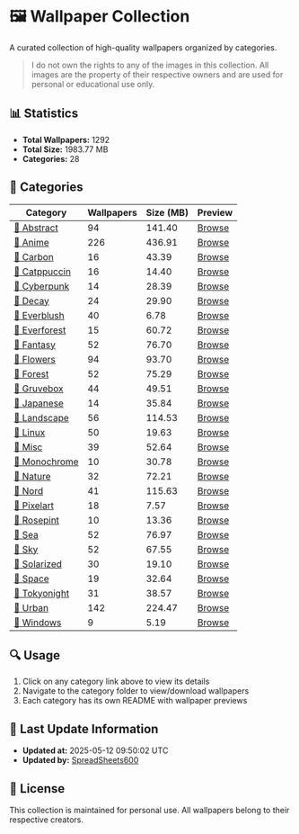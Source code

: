 # 🖼️ Wallpaper Collection

A curated collection of high-quality wallpapers organized by categories.

> I do not own the rights to any of the images in this collection. All images are the property of their respective owners and are used for personal or educational use only.

## 📊 Statistics

- **Total Wallpapers:** 1292
- **Total Size:** 1983.77 MB
- **Categories:** 28

## 📂 Categories

| Category | Wallpapers | Size (MB) | Preview |
|----------|------------|-----------|---------|
| [📁 Abstract](Wallpapers/Abstract) | 94 | 141.40 | [Browse](Wallpapers/Abstract) |
| [📁 Anime](Wallpapers/Anime) | 226 | 436.91 | [Browse](Wallpapers/Anime) |
| [📁 Carbon](Wallpapers/Carbon) | 16 | 43.39 | [Browse](Wallpapers/Carbon) |
| [📁 Catppuccin](Wallpapers/Catppuccin) | 16 | 14.40 | [Browse](Wallpapers/Catppuccin) |
| [📁 Cyberpunk](Wallpapers/Cyberpunk) | 14 | 28.39 | [Browse](Wallpapers/Cyberpunk) |
| [📁 Decay](Wallpapers/Decay) | 24 | 29.90 | [Browse](Wallpapers/Decay) |
| [📁 Everblush](Wallpapers/Everblush) | 40 | 6.78 | [Browse](Wallpapers/Everblush) |
| [📁 Everforest](Wallpapers/Everforest) | 15 | 60.72 | [Browse](Wallpapers/Everforest) |
| [📁 Fantasy](Wallpapers/Fantasy) | 52 | 76.70 | [Browse](Wallpapers/Fantasy) |
| [📁 Flowers](Wallpapers/Flowers) | 94 | 93.70 | [Browse](Wallpapers/Flowers) |
| [📁 Forest](Wallpapers/Forest) | 52 | 75.29 | [Browse](Wallpapers/Forest) |
| [📁 Gruvebox](Wallpapers/Gruvebox) | 44 | 49.51 | [Browse](Wallpapers/Gruvebox) |
| [📁 Japanese](Wallpapers/Japanese) | 14 | 35.84 | [Browse](Wallpapers/Japanese) |
| [📁 Landscape](Wallpapers/Landscape) | 56 | 114.53 | [Browse](Wallpapers/Landscape) |
| [📁 Linux](Wallpapers/Linux) | 50 | 19.63 | [Browse](Wallpapers/Linux) |
| [📁 Misc](Wallpapers/Misc) | 39 | 52.64 | [Browse](Wallpapers/Misc) |
| [📁 Monochrome](Wallpapers/Monochrome) | 10 | 30.78 | [Browse](Wallpapers/Monochrome) |
| [📁 Nature](Wallpapers/Nature) | 32 | 72.21 | [Browse](Wallpapers/Nature) |
| [📁 Nord](Wallpapers/Nord) | 41 | 115.63 | [Browse](Wallpapers/Nord) |
| [📁 Pixelart](Wallpapers/Pixelart) | 18 | 7.57 | [Browse](Wallpapers/Pixelart) |
| [📁 Rosepint](Wallpapers/RosePint) | 10 | 13.36 | [Browse](Wallpapers/RosePint) |
| [📁 Sea](Wallpapers/Sea) | 52 | 76.97 | [Browse](Wallpapers/Sea) |
| [📁 Sky](Wallpapers/Sky) | 52 | 67.55 | [Browse](Wallpapers/Sky) |
| [📁 Solarized](Wallpapers/Solarized) | 30 | 19.10 | [Browse](Wallpapers/Solarized) |
| [📁 Space](Wallpapers/Space) | 19 | 32.64 | [Browse](Wallpapers/Space) |
| [📁 Tokyonight](Wallpapers/TokyoNight) | 31 | 38.57 | [Browse](Wallpapers/TokyoNight) |
| [📁 Urban](Wallpapers/Urban) | 142 | 224.47 | [Browse](Wallpapers/Urban) |
| [📁 Windows](Wallpapers/Windows) | 9 | 5.19 | [Browse](Wallpapers/Windows) |

## 🔍 Usage

1. Click on any category link above to view its details
2. Navigate to the category folder to view/download wallpapers
3. Each category has its own README with wallpaper previews

## 🔄 Last Update Information
- **Updated at:** 2025-05-12 09:50:02 UTC
- **Updated by:** [SpreadSheets600](https://github.com/SpreadSheets600)

## 📝 License

This collection is maintained for personal use. All wallpapers belong to their respective creators.
